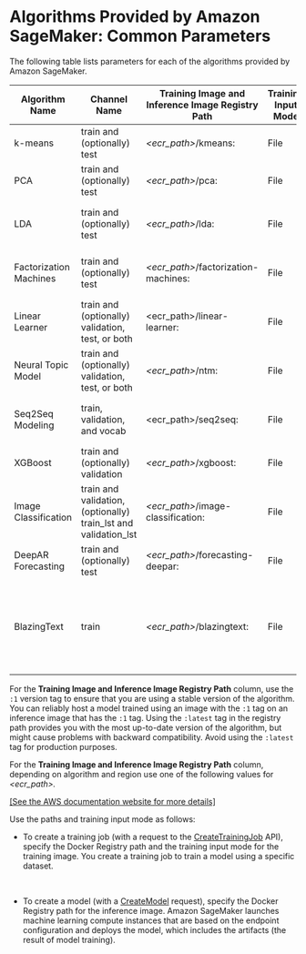 # Algorithms Provided by Amazon SageMaker: Common Parameters<a name="sagemaker-algo-docker-registry-paths"></a>

The following table lists parameters for each of the algorithms provided by Amazon SageMaker\.


| Algorithm Name | Channel Name | Training Image and Inference Image Registry Path | Training Input Mode | File Type | Instance Class | 
| --- | --- | --- | --- | --- | --- | 
| k\-means  | train and \(optionally\) test |  *<ecr\_path>*/kmeans:*<tag>*  |  File  | recordIO\-protobuf or CSV | CPU | 
| PCA | train and \(optionally\) test |  *<ecr\_path>*/pca:*<tag>*  |  File  | recordIO\-protobuf or CSV | GPU or CPU | 
|  LDA  | train and \(optionally\) test |  *<ecr\_path>*/lda:*<tag>*  |  File  | recordIO\-protobuf or CSV | CPU \(single instance only\) | 
| Factorization Machines | train and \(optionally\) test |  *<ecr\_path>*/factorization\-machines:*<tag>*  |  File  | recordIO\-protobuf | CPU \(GPU for dense data\) | 
| Linear Learner | train and \(optionally\) validation, test, or both | <ecr\_path>/linear\-learner:<tag> |  File  | recordIO\-protobuf or CSV | CPU or GPU | 
| Neural Topic Model | train and \(optionally\) validation,  test, or both |  *<ecr\_path>*/ntm:*<tag>*  |  File  | recordIO\-protobuf or CSV | GPU or CPU | 
|  Seq2Seq Modeling  | train, validation, and vocab | <ecr\_path>/seq2seq:<tag> |  File  | recordIO\-protobuf | GPU \(single instance only\) | 
| XGBoost | train and \(optionally\) validation |  *<ecr\_path>*/xgboost:*<tag>*  |  File  | CSV or LibSVM | CPU | 
| Image Classification | train and validation, \(optionally\) train\_lst and validation\_lst |  *<ecr\_path>*/image\-classification:*<tag>*  |  File  | recordIO or image files \(\.jpg or \.png\)  | GPU | 
| DeepAR Forecasting | train and \(optionally\) test |  *<ecr\_path>*/forecasting\-deepar:*<tag>*  |  File  | JSON Lines or Parquet | GPU or CPU | 
| BlazingText | train |  *<ecr\_path>*/blazingtext:*<tag>*  |  File  | Text file \(one sentence per line with with space\-separated tokens\)  | GPU \(single instance only\) or CPU | 

For the **Training Image and Inference Image Registry Path** column, use the `:1` version tag to ensure that you are using a stable version of the algorithm\. You can reliably host a model trained using an image with the `:1` tag on an inference image that has the `:1` tag\. Using the `:latest` tag in the registry path provides you with the most up\-to\-date version of the algorithm, but might cause problems with backward compatibility\. Avoid using the `:latest` tag for production purposes\.

For the **Training Image and Inference Image Registry Path** column, depending on algorithm and region use one of the following values for *<ecr\_path>\.*

[\[See the AWS documentation website for more details\]](http://docs.aws.amazon.com/sagemaker/latest/dg/sagemaker-algo-docker-registry-paths.html)

Use the paths and training input mode as follows:
+ To create a training job \(with a request to the [CreateTrainingJob](API_CreateTrainingJob.md) API\), specify the Docker Registry path and the training input mode for the training image\. You create a training job to train a model using a specific dataset\. 

   
+ To create a model \(with a [CreateModel](API_CreateModel.md) request\), specify the Docker Registry path for the inference image\. Amazon SageMaker launches machine learning compute instances that are based on the endpoint configuration and deploys the model, which includes the artifacts \(the result of model training\)\.
